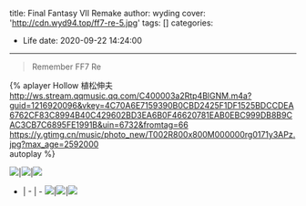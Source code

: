 title: Final Fantasy VII Remake
author: wyding
cover: 'http://cdn.wyd94.top/ff7-re-5.jpg'
tags: []
categories:
  - Life
date: 2020-09-22 14:24:00
---
> Remember FF7 Re

<!-- more -->
{% 
  aplayer 
  Hollow 
  植松伸夫  
  http://ws.stream.qqmusic.qq.com/C400003a2Rtp4BlGNM.m4a?guid=1216920096&vkey=4C70A6E7159390B0CBD2425F1DF1525BDCCDEA6762CF83C8994B40C429602BD3EA6B0F46620781EAB0EBC999DB8B9CAC3CB7C6895FE1991B&uin=6732&fromtag=66 
  https://y.gtimg.cn/music/photo_new/T002R800x800M000000rg0171y3APz.jpg?max_age=2592000  
  autoplay 
%}

![](http://cdn.wyd94.top/ff7-re-1.jpg?imageView2/1/w/1920/h/1080/q/80)|![](http://cdn.wyd94.top/ff7-re-2.jpg?imageView2/1/w/1920/h/1080/q/80)|![](http://cdn.wyd94.top/ff7-re-3.jpg?imageView2/1/w/1920/h/1080/q/80)
- | - | -
![](http://cdn.wyd94.top/ff7-re-4.jpg?imageView2/1/w/1920/h/1080/q/80)|![](http://cdn.wyd94.top/ff7-re-6.jpg?imageView2/1/w/1920/h/1080/q/80)|![](http://cdn.wyd94.top/ff7-re-8.jpg?imageView2/1/w/1920/h/1080/q/80)